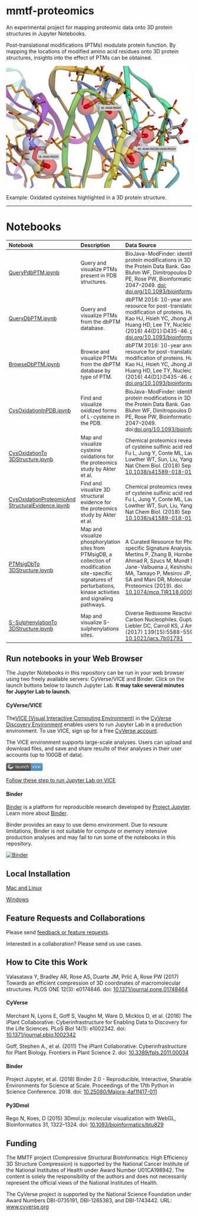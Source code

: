 # mmtf-proteomics
An experimental project for mapping proteomic data onto 3D protein structures in Jupyter Notebooks.

Post-translational modifications (PTMs) modulate protein function. By mapping the locations of modified amino acid residues onto 3D protein structures, insights into the effect of PTMs can be obtained.

![PTM](docs/ptm.png)

Example: Oxidated cysteines highlighted in a 3D protein structure.

---

# Notebooks

| Notebook | Description | Data Source |
|:-- |:-- |:--|
| [QueryPdbPTM.ipynb](https://nbviewer.jupyter.org/github/sbl-sdsc/mmtf-proteomics/blob/master/notebooks/QueryPdbPTM.ipynb) | Query and visualize PTMs present in PDB structures. | BioJava-ModFinder: identification of protein modifications in 3D structures from the Protein Data Bank. Gao J, Prlić A, Bi C Bluhm WF, Dimitropoulos D, Xu D Bourne, PE, Rose PW, Bioinformatics (2017) 33: 2047–2049. [doi: doi.org/10.1093/bioinformatics/btx101](https://doi.org/10.1093/bioinformatics/btx101) |
| [QueryDbPTM.ipynb](https://nbviewer.jupyter.org/github/sbl-sdsc/mmtf-proteomics/blob/master/notebooks/QueryDbPTM.ipynb) | Query and visualize PTMs from the dbPTM database. | dbPTM 2016: 10-year anniversary of a resource for post-translational modification of proteins. Huang KY, Su MG, Kao HJ, Hsieh YC, Jhong JH, Cheng KH, Huang HD, Lee TY, Nucleic Acids Res. (2016) 44(D1):D435-46. [doi: doi.org/10.1093/bioinformatics/btx101](https://doi.org/10.1093/bioinformatics/btx101) |
| [BrowseDbPTM.ipynb](https://nbviewer.jupyter.org/github/sbl-sdsc/mmtf-proteomics/blob/master/notebooks/BrowseDbPTM.ipynb) | Browse and visualize PTMs from the dbPTM database by type of PTM.| dbPTM 2016: 10-year anniversary of a resource for post-translational modification of proteins. Huang KY, Su MG, Kao HJ, Hsieh YC, Jhong JH, Cheng KH, Huang HD, Lee TY, Nucleic Acids Res. (2016) 44(D1):D435-46. doi: [doi.org/10.1093/bioinformatics/btx101](https://doi.org/10.1093/bioinformatics/btx101) |
| [CysOxidationInPDB.ipynb](https://nbviewer.jupyter.org/github/sbl-sdsc/mmtf-proteomics/blob/master/notebooks/CysOxidationInPDB.ipynb) | Find and visualize oxidized forms of L-cysteine in the PDB. |BioJava-ModFinder: identification of protein modifications in 3D structures from the Protein Data Bank. Gao J, Prlić A, Bi C Bluhm WF, Dimitropoulos D, Xu D Bourne, PE, Rose PW, Bioinformatics (2017) 33: 2047–2049. doi:[doi.org/10.1093/bioinformatics/btx101](https://doi.org/10.1093/bioinformatics/btx101)|
| [CysOxidationTo<br>3DStructure.ipynb](https://nbviewer.jupyter.org/github/sbl-sdsc/mmtf-proteomics/blob/master/notebooks/CysOxidationTo3DStructure.ipynb) | Map and visualize cysteine oxidations for the proteomics study by Akter et al. | Chemical proteomics reveals new targets of cysteine sulfinic acid reductase. Akter S, Fu L, Jung Y, Conte ML, Lawson JR, Lowther WT, Sun, Liu, Yang J, Carroll KS, Nat Chem Biol. (2018) Sep 3. doi: [10.1038/s41589-018-0116-2](https://doi.org/10.1038/s41589-018-0116-2) |
| [CysOxidationProteomicAnd<br>StructuralEvidence.ipynb](https://nbviewer.jupyter.org/github/sbl-sdsc/mmtf-proteomics/blob/master/notebooks/CysOxidationProteomicAndStructuralEvidence.ipynb) | Find and visualize 3D structural evidence for the proteomics study by Akter et al. | Chemical proteomics reveals new targets of cysteine sulfinic acid reductase. Akter S, Fu L, Jung Y, Conte ML, Lawson JR, Lowther WT, Sun, Liu, Yang J, Carroll KS, Nat Chem Biol. (2018) Sep 3. doi: [10.1038/s41589-018-0116-2](https://doi.org/10.1038/s41589-018-0116-2) |
| [PTMsigDbTo<br>3DStructure.ipynb](https://nbviewer.jupyter.org/github/sbl-sdsc/mmtf-proteomics/blob/master/notebooks/PTMsigDbTo3DStructure.ipynb) | Map and visualize phosphorylation sites from PTMsigDB, a collection of modification site-specific signatures of perturbations, kinase activities and signaling pathways. | A Curated Resource for Phosphosite-specific Signature Analysis. Krug K, Mertins P, Zhang B, Hornbeck P, Raju R, Ahmad R, Szucs M, Mundt F, Forestier D, Jane-Valbuena J, Keshishian H, Gillette MA, Tamayo P, Mesirov JP, Jaffe JD, Carr SA and Mani DR, Molecular & Cellular Proteomics (2019). doi: [10.1074/mcp.TIR118.000943](https://doi.org/10.1074/mcp.TIR118.000943) |
| [S-SulphenylationTo<br>3DStructure.ipynb](https://nbviewer.jupyter.org/github/sbl-sdsc/mmtf-proteomics/blob/master/notebooks/S-SulphenylationTo3DStructure.ipynb) | Map and visualize S-sulphenylations sites. | Diverse Redoxome Reactivity Profiles of Carbon Nucleophiles. Gupta V, Yang J, Liebler DC, Carroll KS, J Am Chem Soc. (2017) 139(15):5588-5595. doi: [10.1021/jacs.7b01791](https://doi.org/10.1021/jacs.7b01791)|

## Run notebooks in your Web Browser
The Jupyter Notebooks in this repository can be run in your web browser using two freely available servers: CyVerse/VICE and Binder. Click on the launch buttons below to launch Jupyter Lab. **It may take several minutes for Jupyter Lab to launch.**


#### CyVerse/VICE
The[VICE (Visual Interactive Computing Environment)](https://cyverse-visual-interactive-computing-environment.readthedocs-hosted.com/en/latest/index.html) in the [CyVerse Discovery Environment](https://www.cyverse.org/discovery-environment) enables users to run Jupyter Lab in a production environment. To use VICE, sign up for a free [CyVerse account](https://www.cyverse.org/create-account). 

The VICE environment supports large-scale analyses. Users can upload and download files, and save and share results of their analyses in their user accounts (up to 100GB of data). 

[![Vice](docs/vice_badge.png)](https://de.cyverse.org/de/?type=apps&app-id=00d83c10-9b9a-11e9-8421-008cfa5ae621&system-id=de)

[Follow these step to run Jupyter Lab on VICE](docs/vice_instructions.md) 

#### Binder
[Binder](https://mybinder.org/) is a platform for reproducible research developed by [Project Jupyter](https://jupyter.org/). Learn more about [Binder](https://blog.jupyter.org/mybinder-org-serves-two-million-launches-7543ae498a2a). 

Binder provides an easy to use demo environment. Due to resoure limitations, Binder is not suitable for compute or memory intensive production analyses and may fail to run some of the notebooks in this repository.

[![Binder](https://mybinder.org/badge_logo.svg)](https://mybinder.org/v2/gh/sbl-sdsc/mmtf-proteomics/master?urlpath=lab/tree/notebooks)

## Local Installation

[Mac and Linux](/docs/MacLinuxInstallation.md)

[Windows](/docs/WindowsInstallation.md)

## Feature Requests and Collaborations
Please send [feedback or feature requests](https://github.com/sbl-sdsc/mmtf-proteomics/issues/new).

Interested in a collaboration? Please send us use cases. 

## How to Cite this Work

Valasatava Y, Bradley AR, Rose AS, Duarte JM, Prlić A, Rose PW (2017) Towards an efficient compression of 3D coordinates of macromolecular structures. PLOS ONE 12(3): e0174846. doi: [10.1371/journal.pone.01748464](https://doi.org/10.1371/journal.pone.0174846)

#### CyVerse
Merchant N, Lyons E, Goff S, Vaughn M, Ware D, Micklos D, et al. (2016) The iPlant Collaborative: Cyberinfrastructure for Enabling Data to Discovery for the Life Sciences. PLoS Biol 14(1): e1002342. doi: [10.1371/journal.pbio.1002342](https://doi.org/10.1371/journal.pbio.1002342)

Goff, Stephen A., et al. (2011) The iPlant Collaborative: Cyberinfrastructure for Plant Biology. Frontiers in Plant Science 2. doi: [10.3389/fpls.2011.00034](https://doi.org/10.3389/fpls.2011.00034)

#### Binder
Project Jupyter, et al. (2018) Binder 2.0 - Reproducible, Interactive, Sharable Environments for Science at Scale. Proceedings of the 17th Python in Science Conference. 2018. doi: [10.25080/Majora-4af1f417-011](https://doi.org/10.25080/Majora-4af1f417-011)

#### Py3Dmol
Rego N, Koes, D (2015) 3Dmol.js: molecular visualization with WebGL, Bioinformatics 31, 1322–1324. doi: [10.1093/bioinformatics/btu829](https://doi.org/10.1093/bioinformatics/btu829)

## Funding
The MMTF project (Compressive Structural BioInformatics: High Efficiency 3D Structure Compression) is supported by the National Cancer Institute of the National Institutes of Health under Award Number U01CA198942. The content is solely the responsibility of the authors and does not necessarily represent the official views of the National Institutes of Health.

The CyVerse project is supported by the National Science Foundation under Award Numbers DBI-0735191,  DBI-1265383, and DBI-1743442. URL: www.cyverse.org
